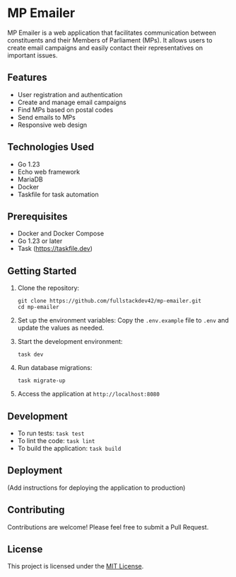 # MP Emailer

MP Emailer is a web application that facilitates communication between constituents and their Members of Parliament (MPs). It allows users to create email campaigns and easily contact their representatives on important issues.

## Features

- User registration and authentication
- Create and manage email campaigns
- Find MPs based on postal codes
- Send emails to MPs
- Responsive web design

## Technologies Used

- Go 1.23
- Echo web framework
- MariaDB
- Docker
- Taskfile for task automation

## Prerequisites

- Docker and Docker Compose
- Go 1.23 or later
- Task (https://taskfile.dev)

## Getting Started

1. Clone the repository:
   ```
   git clone https://github.com/fullstackdev42/mp-emailer.git
   cd mp-emailer
   ```

2. Set up the environment variables:
   Copy the `.env.example` file to `.env` and update the values as needed.

3. Start the development environment:
   ```
   task dev
   ```

4. Run database migrations:
   ```
   task migrate-up
   ```

5. Access the application at `http://localhost:8080`

## Development

- To run tests: `task test`
- To lint the code: `task lint`
- To build the application: `task build`

## Deployment

(Add instructions for deploying the application to production)

## Contributing

Contributions are welcome! Please feel free to submit a Pull Request.

## License

This project is licensed under the [MIT License](LICENSE).
